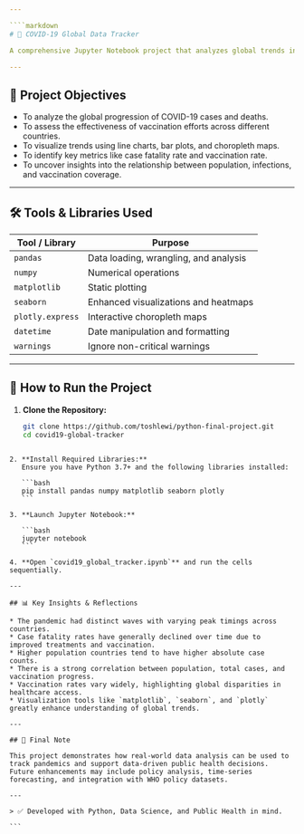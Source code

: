 ```yaml
---

````markdown
# 🦠 COVID-19 Global Data Tracker

A comprehensive Jupyter Notebook project that analyzes global trends in COVID-19 infections, fatalities, and vaccination progress using real-time data from Our World in Data. This project features data loading, cleaning, exploratory analysis, visualizations, and global insights derived from multiple countries across different continents.

---
```


## 🎯 Project Objectives

- To analyze the global progression of COVID-19 cases and deaths.
- To assess the effectiveness of vaccination efforts across different countries.
- To visualize trends using line charts, bar plots, and choropleth maps.
- To identify key metrics like case fatality rate and vaccination rate.
- To uncover insights into the relationship between population, infections, and vaccination coverage.

---

## 🛠️ Tools & Libraries Used

| Tool / Library       | Purpose                                      |
|----------------------|----------------------------------------------|
| `pandas`             | Data loading, wrangling, and analysis       |
| `numpy`              | Numerical operations                        |
| `matplotlib`         | Static plotting                             |
| `seaborn`            | Enhanced visualizations and heatmaps        |
| `plotly.express`     | Interactive choropleth maps                 |
| `datetime`           | Date manipulation and formatting            |
| `warnings`           | Ignore non-critical warnings                |

---

## 🚀 How to Run the Project

1. **Clone the Repository:**
   ```bash
   git clone https://github.com/toshlewi/python-final-project.git
   cd covid19-global-tracker
````

2. **Install Required Libraries:**
   Ensure you have Python 3.7+ and the following libraries installed:

   ```bash
   pip install pandas numpy matplotlib seaborn plotly
   ```

3. **Launch Jupyter Notebook:**

   ```bash
   jupyter notebook
   ```

4. **Open `covid19_global_tracker.ipynb`** and run the cells sequentially.

---

## 📊 Key Insights & Reflections

* The pandemic had distinct waves with varying peak timings across countries.
* Case fatality rates have generally declined over time due to improved treatments and vaccination.
* Higher population countries tend to have higher absolute case counts.
* There is a strong correlation between population, total cases, and vaccination progress.
* Vaccination rates vary widely, highlighting global disparities in healthcare access.
* Visualization tools like `matplotlib`, `seaborn`, and `plotly` greatly enhance understanding of global trends.

---

## 📌 Final Note

This project demonstrates how real-world data analysis can be used to track pandemics and support data-driven public health decisions. Future enhancements may include policy analysis, time-series forecasting, and integration with WHO policy datasets.

---

> ✅ Developed with Python, Data Science, and Public Health in mind.

```
